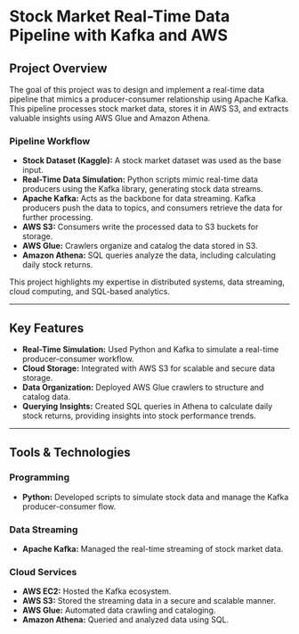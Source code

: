 # Stock Market Real-Time Data Pipeline with Kafka and AWS 

## Project Overview  

The goal of this project was to design and implement a real-time data pipeline that mimics a producer-consumer relationship using Apache Kafka. This pipeline processes stock market data, stores it in AWS S3, and extracts valuable insights using AWS Glue and Amazon Athena.  

### Pipeline Workflow  
- **Stock Dataset (Kaggle):** A stock market dataset was used as the base input.  
- **Real-Time Data Simulation:** Python scripts mimic real-time data producers using the Kafka library, generating stock data streams.  
- **Apache Kafka:** Acts as the backbone for data streaming. Kafka producers push the data to topics, and consumers retrieve the data for further processing.  
- **AWS S3:** Consumers write the processed data to S3 buckets for storage.  
- **AWS Glue:** Crawlers organize and catalog the data stored in S3.  
- **Amazon Athena:** SQL queries analyze the data, including calculating daily stock returns.  

This project highlights my expertise in distributed systems, data streaming, cloud computing, and SQL-based analytics.  

---

## Key Features  

- **Real-Time Simulation:** Used Python and Kafka to simulate a real-time producer-consumer workflow.  
- **Cloud Storage:** Integrated with AWS S3 for scalable and secure data storage.  
- **Data Organization:** Deployed AWS Glue crawlers to structure and catalog data.  
- **Querying Insights:** Created SQL queries in Athena to calculate daily stock returns, providing insights into stock performance trends.  

---

## Tools & Technologies  

### Programming  
- **Python:** Developed scripts to simulate stock data and manage the Kafka producer-consumer flow.  

### Data Streaming  
- **Apache Kafka:** Managed the real-time streaming of stock market data.  

### Cloud Services  
- **AWS EC2:** Hosted the Kafka ecosystem.  
- **AWS S3:** Stored the streaming data in a secure and scalable manner.  
- **AWS Glue:** Automated data crawling and cataloging.  
- **Amazon Athena:** Queried and analyzed data using SQL.  



